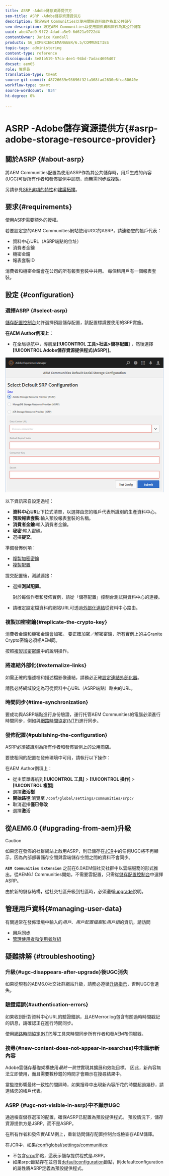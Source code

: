 ```yaml
---
title: ASRP -Adobe儲存資源提供方
seo-title: ASRP -Adobe儲存資源提供方
description: 設定AEM Communities以使用關係資料庫作為其公共儲存
seo-description: 設定AEM Communities以使用關係資料庫作為其公共儲存
uuid: abe47ad9-9f72-4dad-a5e9-6d621a9722d4
contentOwner: Janice Kendall
products: SG_EXPERIENCEMANAGER/6.5/COMMUNITIES
topic-tags: administering
content-type: reference
discoiquuid: 3e81b519-57ca-4ee1-94bd-7adac4605407
docset: aem65
role: 管理員
translation-type: tm+mt
source-git-commit: 48726639e93696f32fa368fad2630e6fca50640e
workflow-type: tm+mt
source-wordcount: '834'
ht-degree: 0%

---
```



# ASRP -Adobe儲存資源提供方{#asrp-adobe-storage-resource-provider}

## 關於ASRP {#about-asrp}

將AEM Communities配置為使用ASRP作為其公共儲存時，用戶生成的內容(UGC)可從所有作者和發佈實例中訪問，而無需同步或複製。

另請參見[SRP選項的特性](/help/communities/working-with-srp.md#characteristics-of-srp-options)和[建議拓撲](/help/communities/topologies.md)。

## 要求{#requirements}

使用ASRP需要額外的授權。

若要設定您的AEM Communities網站使用UGC的ASRP，請連絡您的帳戶代表：

* 資料中心URL（ASRP端點的位址）
* 消費者金鑰
* 機密金鑰
* 報表套裝ID

消費者和機密金鑰會在公司的所有報表套裝中共用。 每個租用戶有一個報表套裝。

## 設定 {#configuration}

### 選擇ASRP {#select-asrp}

[儲存配置控制台](/help/communities/srp-config.md)允許選擇預設儲存配置，該配置標識要使用的SRP實施。

**在AEM Author例項上：**

* 在全局導航中，導航至&#x200B;**[!UICONTROL 工具>社區>儲存配置]** ，然後選擇&#x200B;**[!UICONTROL Adobe儲存資源提供程式(ASRP)]**。

![asrp-default](assets/asrp-default.png)

以下資訊來自設定過程：

* **資料中心URL**:下拉式清單，以選擇由您的帳戶代表所識別的生產資料中心。
* **預設報表套裝**:輸入預設報表套裝的名稱。
* **消費者金鑰**:輸入消費者金鑰。
* **秘密**:輸入密碼。
* 選擇&#x200B;**提交**。

準備發佈例項：

* [複製加密密鑰](#replicate-the-crypto-key)
* [複製配置](#publishing-the-configuration)

提交配置後，測試連接：

* 選擇&#x200B;**測試配置**。

   對於每個作者和發佈實例，請從「儲存配置」控制台測試與資料中心的連接。

* 請確定設定檔資料的網站URL可透過[外部化連結](#externalize-links)從資料中心路由。

### 複製加密密鑰{#replicate-the-crypto-key}

消費者金鑰和機密金鑰會加密。 要正確加密／解密密鑰，所有實例上的主Granite Crypto密鑰必須相AEM同。

按照[複製加密密鑰](/help/communities/deploy-communities.md#replicate-the-crypto-key)中的說明操作。

### 將連結外部化{#externalize-links}

如需正確的描述檔和描述檔影像連結，請務必正確[設定連結外部化器](/help/sites-developing/externalizer.md)。

請務必將網域設定為可從資料中心URL（ASRP端點）路由的URL。

### 時間同步{#time-synchronization}

要成功與ASRP端點進行身份驗證，運行托管AEM Communities的電腦必須進行時間同步，例如與[網路時間協定(NTP)](https://www.ntp.org/)進行同步。

### 發佈配置{#publishing-the-configuration}

ASRP必須被識別為所有作者和發佈實例上的公用商店。

要使相同的配置在發佈環境中可用，請執行以下操作：

在AEM Author例項上：

* 從主菜單導航到&#x200B;**[!UICONTROL 工具]** > **[!UICONTROL 操作]** > **[!UICONTROL 複製]**
* 選擇&#x200B;**激活樹**
* **開始路徑**:瀏覽至  `/conf/global/settings/communities/srpc/`
* 取消選擇&#x200B;**僅已修改**
* 選擇&#x200B;**激活**

## 從AEM6.0 {#upgrading-from-aem}升級

>[!CAUTION]
>
>如果您在發佈的社群網站上啟用ASRP，則已儲存在[JCR](/help/communities/jsrp.md)中的任何UGC將不再顯示，因為內部部署儲存空間與雲端儲存空間之間的資料不會同步。

**`AEM Communities Extension`** 之前在6.0AEM個社交社群中以雲端服務的形式推出。從AEM6.1 Communities開始，不需要雲配置，只需從[儲存配置控制台](/help/communities/srp-config.md)中選擇ASRP。

由於新的儲存結構，從社交社區升級到社區時，必須遵循[upgrade](/help/communities/upgrade.md#adobe-cloud-storage)說明。

## 管理用戶資料{#managing-user-data}

有關通常在發佈環境中輸入的&#x200B;*用戶*、*用戶配置檔案*&#x200B;和&#x200B;*用戶組*&#x200B;的資訊，請訪問

* [用戶同步](/help/communities/sync.md)
* [管理使用者和使用者群組](/help/communities/users.md)

## 疑難排解 {#troubleshooting}

### 升級{#ugc-disappears-after-upgrade}後UGC消失

如果從現有的AEM6.0社交社群網站升級，請務必遵循[升級指示](/help/communities/upgrade.md#adobe-cloud-storage)，否則UGC會遺失。

### 驗證錯誤{#authentication-errors}

如果收到針對資料中心URL的驗證錯誤，且AEMerror.log包含有關過時時間戳記的訊息，請確認正在進行時間同步。

使用[網路時間協定(NTP)](https://www.ntp.org/)等工具來時間同步所有作者和發AEM布伺服器。

### 搜尋{#new-content-does-not-appear-in-searches}中未顯示新內容

Adobe雲儲存基礎架構使用&#x200B;*最終一致性*&#x200B;實現其擴展和效能目標。 因此，新內容無法立即使用，而且需要數秒鐘的時間才會顯示在搜尋結果中。

當監控影響最終一致性的間隔時，如果搜尋中出現新內容所花的時間超過幾秒，請連絡您的帳戶代表。

### ASRP {#ugc-not-visible-in-asrp}中不顯示UGC

通過檢查儲存選項的配置，確保ASRP已配置為預設提供程式。 預設情況下，儲存資源提供方是JSRP，而不是ASRP。

在所有作者和發佈實AEM例上，重新訪問儲存配置控制台或檢查存AEM儲庫。

在JCR中，如果[/conf/global/settings/communities](https://localhost:4502/crx/de/index.jsp#/etc/socialconfig/):

* 不包含[srpc](https://localhost:4502/crx/de/index.jsp#/conf/global/settings/communities/srp)節點，這表示儲存提供程式是JSRP。
* 如果srpc節點存在並包含[defaultconfiguration](https://localhost:4502/crx/de/index.jsp#/conf/global/settings/communities/srp/defaultconfiguration)節點，則defaultconfiguration的屬性將ASRP定義為預設提供程式。

